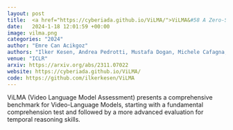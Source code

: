 ```yaml
---
layout: post
title:  <a href="https://cyberiada.github.io/ViLMA/">ViLMA&#58 A Zero-Shot Benchmark for Linguistic and Temporal Grounding in Video-Language Models</a>
date:   2024-1-18 12:01:59 +00:00
image: vilma.png
categories: "2024"
author: "Emre Can Acikgoz"
authors: "Ilker Kesen, Andrea Pedrotti, Mustafa Dogan, Michele Cafagna, <strong>Emre Can Acikgoz</strong>, Letitia Parcalabescu, Iacer Calixto, Anette Frank, Albert Gatt, Aykut Erdem, Erkut Erdem"
venue: "ICLR"
arxiv: https://arxiv.org/abs/2311.07022
website: https://cyberiada.github.io/ViLMA/
code: https://github.com/ilkerkesen/ViLMA
---
```

<!-- ViLMA presents a comprehensive benchmark for Video-Language Models to evaluate their capabilities. It is introduced with an initial assessment that assesses a model's fundamental comprehension skills, which is then followed by a more advanced primary evaluation designed to gauge its specific temporal reasoning abilities. -->
ViLMA (Video Language Model Assessment) presents a comprehensive benchmark for Video-Language Models, starting with a fundamental comprehension test and followed by a more advanced evaluation for temporal reasoning skills.